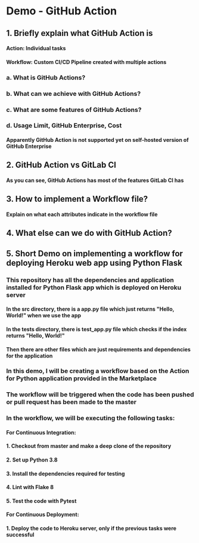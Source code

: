 # Demo - GitHub Action

## 1. Briefly explain what GitHub Action is

#### Action: Individual tasks
#### Workflow: Custom CI/CD Pipeline created with multiple actions

### a. What is GitHub Actions?
### b. What can we achieve with GitHub Actions?
### c. What are some features of GitHub Actions?
### d. Usage Limit, GitHub Enterprise, Cost
####   Apparently GitHub Action is not supported yet on self-hosted version of GitHub Enterprise

## 2. GitHub Action vs GitLab CI

#### As you can see, GitHub Actions has most of the features GitLab CI has

## 3. How to implement a Workflow file?

#### Explain on what each attributes indicate in the workflow file

## 4. What else can we do with GitHub Action?

## 5. Short Demo on implementing a workflow for deploying Heroku web app using Python Flask

### This repository has all the dependencies and application installed for Python Flask app which is deployed on Heroku server
#### In the src directory, there is a app.py file which just returns "Hello, World!" when we use the app
#### In the tests directory, there is test_app.py file which checks if the index returns "Hello, World!"
#### Then there are other files which are just requirements and dependencies for the application

### In this demo, I will be creating a workflow based on the Action for Python application provided in the Marketplace
### The workflow will be triggered when the code has been pushed or pull request has been made to the master

### In the workflow, we will be executing the following tasks:

#### For Continuous Integration:
#### 1. Checkout from master and make a deep clone of the repository
#### 2. Set up Python 3.8
#### 3. Install the dependencies required for testing
#### 4. Lint with Flake 8
#### 5. Test the code with Pytest

#### For Continuous Deployment:
#### 1. Deploy the code to Heroku server, only if the previous tasks were successful
